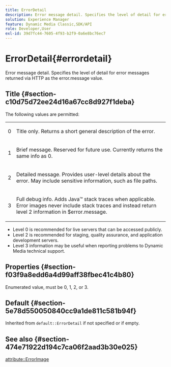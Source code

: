 ```yaml
---
title: ErrorDetail
description: Error message detail. Specifies the level of detail for error messages returned via HTTP as the error.message value.
solution: Experience Manager
feature: Dynamic Media Classic,SDK/API
role: Developer,User
exl-id: 39d7fc44-7605-4f93-b2f9-0a6e8bc76ec7
---
```

# ErrorDetail{#errordetail}

Error message detail. Specifies the level of detail for error messages returned via HTTP as the error.message value.

## Title {#section-c10d75d72ee24d16a67cc8d927f1deba}

The following values are permitted:

<table id="simpletable_7904444FF9F14D678F05094CA9E45664"> 
 <tr class="strow"> 
  <td class="stentry"> <p>0 </p></td> 
  <td class="stentry"> <p>Title only. Returns a short general description of the error. </p></td> 
 </tr> 
 <tr class="strow"> 
  <td class="stentry"> <p>1 </p></td> 
  <td class="stentry"> <p>Brief message. Reserved for future use. Currently returns the same info as 0. </p></td> 
 </tr> 
 <tr class="strow"> 
  <td class="stentry"> <p>2 </p></td> 
  <td class="stentry"> <p>Detailed message. Provides user-level details about the error. May include sensitive information, such as file paths. </p></td> 
 </tr> 
 <tr class="strow"> 
  <td class="stentry"> <p>3 </p></td> 
  <td class="stentry"> <p>Full debug info. Adds Java™ stack traces when applicable. Error images never include stack traces and instead return level 2 information in <span class="codeph"> $error.message</span>. </p></td> 
 </tr> 
</table>

* Level 0 is recommended for live servers that can be accessed publicly. 
* Level 2 is recommended for staging, quality assurance, and application development servers. 
* Level 3 information may be useful when reporting problems to Dynamic Media technical support.

## Properties {#section-f03f9a8edd6a4d99aff38fbec41c4b80}

Enumerated value, must be 0, 1, 2, or 3.

## Default {#section-5e78d550050840cc9a1de811c581b94f}

Inherited from `default::ErrorDetail` if not specified or if empty.

## See also {#section-474e71922d194c7ca06f2aad3b30e025}

[attribute::ErrorImage](../../../../../ir-api/material-cat/image-rendering-api-ref/c-ir-material-catalog/c-ir-attributes-reference/r-ir-errorimage.md#reference-b58bdaba96074c52802ca8dc54bfe2f0)
